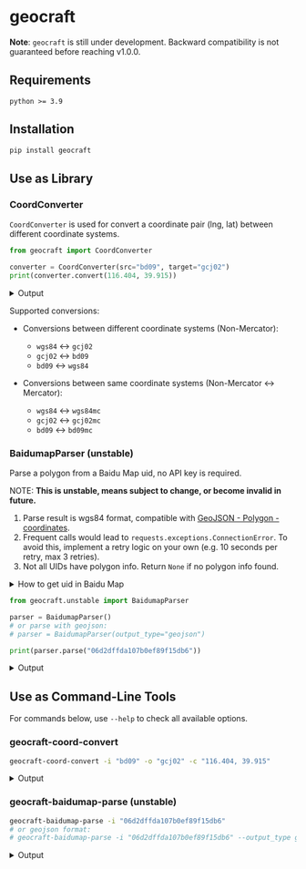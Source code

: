 # geocraft

**Note**: `geocraft` is still under development. Backward compatibility is not guaranteed before reaching v1.0.0.

## Requirements

```plain
python >= 3.9
```

## Installation

```bash
pip install geocraft
```

## Use as Library

### CoordConverter

`CoordConverter` is used for convert a coordinate pair (lng, lat) between different coordinate systems.

```python
from geocraft import CoordConverter

converter = CoordConverter(src="bd09", target="gcj02")
print(converter.convert(116.404, 39.915))
```

<details>
  <summary>Output</summary>

```plain
(116.39762729119315, 39.90865673957631)
```

</details>

Supported conversions:

- Conversions between different coordinate systems (Non-Mercator):

  - `wgs84` <-> `gcj02`
  - `gcj02` <-> `bd09`
  - `bd09` <-> `wgs84`

- Conversions between same coordinate systems (Non-Mercator <-> Mercator):
  - `wgs84` <-> `wgs84mc`
  - `gcj02` <-> `gcj02mc`
  - `bd09` <-> `bd09mc`

### BaidumapParser (unstable)

Parse a polygon from a Baidu Map uid, no API key is required.

NOTE: **This is unstable, means subject to change, or become invalid in future.**

1. Parse result is wgs84 format, compatible with [GeoJSON - Polygon - coordinates](https://datatracker.ietf.org/doc/html/rfc7946#section-3.1.6).
2. Frequent calls would lead to `requests.exceptions.ConnectionError`. To avoid this, implement a retry logic on your own (e.g. 10 seconds per retry, max 3 retries).
3. Not all UIDs have polygon info. Return `None` if no polygon info found.

<details>
  <summary>How to get uid in Baidu Map</summary>

- Check UID for a baidumap search in browser:

  1.  Open [Baidu Map](https://map.baidu.com/).
  2.  Search place, such as `故宫博物院`. Click into the search result at left top panel.
  3.  Check `uid=...` in the url. For example, uid is `06d2dffda107b0ef89f15db6` for link `https://map.baidu.com/poi/故宫博物院/@12958109.04,4827479.92,16z?uid=06d2dffda107b0ef89f15db6&ugc_type=3&ugc_ver=1&device_ratio=1&compat=1&pcevaname=pc4.1&querytype=detailConInfo&da_src=shareurl`.

- Get multiple UIDs using API:

  1. [Register an API key](https://lbsyun.baidu.com/faq/api?title=webapi/guide/webservice-placeapi/prepare). Note there are limits and quotas on API Requests.
  2. See [How to Use](https://lbsyun.baidu.com/faq/api?title=webapi/guide/webservice-placeapi/use). `uid` is in API response; each place has an `uid`.
  3. To find multiple Baidu UIDs with a query/tag in a district, see: [Baidu Map - Web Service API - District](https://lbsyun.baidu.com/faq/api?title=webapi/guide/webservice-placeapi/district).

</details>

```python
from geocraft.unstable import BaidumapParser

parser = BaidumapParser()
# or parse with geojson:
# parser = BaidumapParser(output_type="geojson")

print(parser.parse("06d2dffda107b0ef89f15db6"))
```

<details>
  <summary>Output</summary>

```plain
[[116.38542843398525, 39.92151738991259], [116.38538685420565, 39.921513413054086], [116.38535487041676, 39.921506231072506], [116.38532848458672, 39.92149504619131], [116.38531569206987, 39.92148545371144], [116.38529330564644, 39.921465467023225], [116.3852845141087, 39.92143587320667], [116.3852861248264, 39.921355875809574], [116.38533422771435, 39.92047908730609], [116.38539353675836, 39.91952229589755], [116.3854064330775, 39.91880711952102], [116.38559245036473, 39.915271167217114], [116.38569988139689, 39.91329039114644], [116.38575119506572, 39.91231760344198], [116.3858152735157, 39.91155280033522], [116.38581767546371, 39.91153119993237], [116.38582887234888, 39.91151759451542], [116.38584806465622, 39.91151118455345], [116.38612714036417, 39.91152283675588], [116.38798281750744, 39.91163011768973], [116.3899631584974, 39.91170536994815], [116.3899748558365, 39.91170576536653], [116.38998635357804, 39.91170366097775], [116.3899971518169, 39.911699156972], [116.39000675063429, 39.911692453532325], [116.39001475007545, 39.91168385080151], [116.39002065019064, 39.91167374895317], [116.39002425095272, 39.9116626480428], [116.39018690094603, 39.90961567506205], [116.39021979246891, 39.90890369357733], [116.39022369437045, 39.90888399295733], [116.39022869487034, 39.908872791552476], [116.39023579476736, 39.90886278930384], [116.39024469408552, 39.90885428631203], [116.39025519281391, 39.9088476826379], [116.39026659105923, 39.90884327853313], [116.39027878884309, 39.90884107403712], [116.39029108626922, 39.90884136940016], [116.39116042465139, 39.90886575611594], [116.3922820783269, 39.90888539623907], [116.39230067572389, 39.90889119045109], [116.39231287300878, 39.908902386329196], [116.39232226990865, 39.90891838282385], [116.39232626731287, 39.90893448091355], [116.39216949439682, 39.91173680083455], [116.39217469116724, 39.911756098375875], [116.39218468818736, 39.91177009470021], [116.39219908549137, 39.911778889931476], [116.3922153829792, 39.91178508471429], [116.39249665538212, 39.911795400779155], [116.39457608742869, 39.91184828449316], [116.39546722959567, 39.911871721001525], [116.39617829201882, 39.91190361582307], [116.39620469380358, 39.91191241199949], [116.39621989333169, 39.91192840928326], [116.39622788959593, 39.91196200663886], [116.39618938023432, 39.9127171750007], [116.39615888597162, 39.91336834744963], [116.3961363961661, 39.91399232022329], [116.39608184298437, 39.915040276874095], [116.39604492664373, 39.91583704344106], [116.39597912889114, 39.91718418766118], [116.39589089408508, 39.918769724073975], [116.39584597617417, 39.919563292602085], [116.39579622270976, 39.920600050383584], [116.39577532529212, 39.921264021793554], [116.39575766134108, 39.9216968038172], [116.39575924431932, 39.92181599788087], [116.39575763932943, 39.9218495965228], [116.39574483479748, 39.92187279738877], [116.39572323096533, 39.92188560012459], [116.39434796509437, 39.92182585974528], [116.39345917536005, 39.92179967153906], [116.39244243997949, 39.92176895519337], [116.39072107959862, 39.92170693209769], [116.38992124657688, 39.92167523964209], [116.38853761585227, 39.92163742692192], [116.38741639483735, 39.92158835352149], [116.3864247869287, 39.921548854581346], [116.3856347368753, 39.92152447644972], [116.38542843398525, 39.92151738991259]]
```

</details>

## Use as Command-Line Tools

For commands below, use `--help` to check all available options.

### geocraft-coord-convert

```bash
geocraft-coord-convert -i "bd09" -o "gcj02" -c "116.404, 39.915"
```

<details>
  <summary>Output</summary>

```plain
(116.39762729119315, 39.90865673957631)
```

</details>

### geocraft-baidumap-parse (unstable)

```bash
geocraft-baidumap-parse -i "06d2dffda107b0ef89f15db6"
# or geojson format:
# geocraft-baidumap-parse -i "06d2dffda107b0ef89f15db6" --output_type geojson
```

<details>
  <summary>Output</summary>

```plain
[[116.38542843398525, 39.92151738991259], [116.38538685420565, 39.921513413054086], [116.38535487041676, 39.921506231072506], [116.38532848458672, 39.92149504619131], [116.38531569206987, 39.92148545371144], [116.38529330564644, 39.921465467023225], [116.3852845141087, 39.92143587320667], [116.3852861248264, 39.921355875809574], [116.38533422771435, 39.92047908730609], [116.38539353675836, 39.91952229589755], [116.3854064330775, 39.91880711952102], [116.38559245036473, 39.915271167217114], [116.38569988139689, 39.91329039114644], [116.38575119506572, 39.91231760344198], [116.3858152735157, 39.91155280033522], [116.38581767546371, 39.91153119993237], [116.38582887234888, 39.91151759451542], [116.38584806465622, 39.91151118455345], [116.38612714036417, 39.91152283675588], [116.38798281750744, 39.91163011768973], [116.3899631584974, 39.91170536994815], [116.3899748558365, 39.91170576536653], [116.38998635357804, 39.91170366097775], [116.3899971518169, 39.911699156972], [116.39000675063429, 39.911692453532325], [116.39001475007545, 39.91168385080151], [116.39002065019064, 39.91167374895317], [116.39002425095272, 39.9116626480428], [116.39018690094603, 39.90961567506205], [116.39021979246891, 39.90890369357733], [116.39022369437045, 39.90888399295733], [116.39022869487034, 39.908872791552476], [116.39023579476736, 39.90886278930384], [116.39024469408552, 39.90885428631203], [116.39025519281391, 39.9088476826379], [116.39026659105923, 39.90884327853313], [116.39027878884309, 39.90884107403712], [116.39029108626922, 39.90884136940016], [116.39116042465139, 39.90886575611594], [116.3922820783269, 39.90888539623907], [116.39230067572389, 39.90889119045109], [116.39231287300878, 39.908902386329196], [116.39232226990865, 39.90891838282385], [116.39232626731287, 39.90893448091355], [116.39216949439682, 39.91173680083455], [116.39217469116724, 39.911756098375875], [116.39218468818736, 39.91177009470021], [116.39219908549137, 39.911778889931476], [116.3922153829792, 39.91178508471429], [116.39249665538212, 39.911795400779155], [116.39457608742869, 39.91184828449316], [116.39546722959567, 39.911871721001525], [116.39617829201882, 39.91190361582307], [116.39620469380358, 39.91191241199949], [116.39621989333169, 39.91192840928326], [116.39622788959593, 39.91196200663886], [116.39618938023432, 39.9127171750007], [116.39615888597162, 39.91336834744963], [116.3961363961661, 39.91399232022329], [116.39608184298437, 39.915040276874095], [116.39604492664373, 39.91583704344106], [116.39597912889114, 39.91718418766118], [116.39589089408508, 39.918769724073975], [116.39584597617417, 39.919563292602085], [116.39579622270976, 39.920600050383584], [116.39577532529212, 39.921264021793554], [116.39575766134108, 39.9216968038172], [116.39575924431932, 39.92181599788087], [116.39575763932943, 39.9218495965228], [116.39574483479748, 39.92187279738877], [116.39572323096533, 39.92188560012459], [116.39434796509437, 39.92182585974528], [116.39345917536005, 39.92179967153906], [116.39244243997949, 39.92176895519337], [116.39072107959862, 39.92170693209769], [116.38992124657688, 39.92167523964209], [116.38853761585227, 39.92163742692192], [116.38741639483735, 39.92158835352149], [116.3864247869287, 39.921548854581346], [116.3856347368753, 39.92152447644972], [116.38542843398525, 39.92151738991259]]
```

</details>
